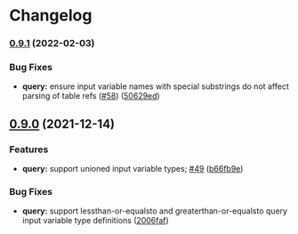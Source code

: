 # Changelog

### [0.9.1](https://www.github.com/uladkasach/sql-code-generator/compare/v0.9.0...v0.9.1) (2022-02-03)


### Bug Fixes

* **query:** ensure input variable names with special substrings do not affect parsing of table refs ([#58](https://www.github.com/uladkasach/sql-code-generator/issues/58)) ([50629ed](https://www.github.com/uladkasach/sql-code-generator/commit/50629edcb2eabeea63abf9b384d5ea0d2be49487))

## [0.9.0](https://www.github.com/uladkasach/sql-code-generator/compare/v0.8.2...v0.9.0) (2021-12-14)


### Features

* **query:** support unioned input variable types; [#49](https://www.github.com/uladkasach/sql-code-generator/issues/49) ([b66fb9e](https://www.github.com/uladkasach/sql-code-generator/commit/b66fb9e3b852d18c6bce23038740894ad6612ca9))


### Bug Fixes

* **query:** support lessthan-or-equalsto and greaterthan-or-equalsto query input variable type definitions ([2006faf](https://www.github.com/uladkasach/sql-code-generator/commit/2006faf75b3cdf09f4e8a95e819812bdaf802997))
